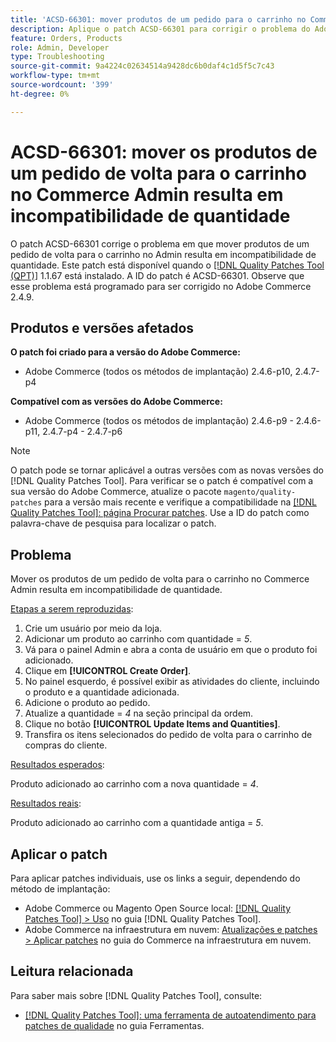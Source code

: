 ```yaml
---
title: 'ACSD-66301: mover produtos de um pedido para o carrinho no Commerce Admin resulta em uma incompatibilidade de quantidade'
description: Aplique o patch ACSD-66301 para corrigir o problema do Adobe Commerce em que, ao criar um pedido no painel de Administração, os produtos no carrinho do cliente não são removidos após serem adicionados ao pedido.
feature: Orders, Products
role: Admin, Developer
type: Troubleshooting
source-git-commit: 9a4224c02634514a9428dc6b0daf4c1d5f5c7c43
workflow-type: tm+mt
source-wordcount: '399'
ht-degree: 0%

---
```



# ACSD-66301: mover os produtos de um pedido de volta para o carrinho no Commerce Admin resulta em incompatibilidade de quantidade

O patch ACSD-66301 corrige o problema em que mover produtos de um pedido de volta para o carrinho no Admin resulta em incompatibilidade de quantidade. Este patch está disponível quando o [[!DNL Quality Patches Tool (QPT)]](/help/tools/quality-patches-tool/quality-patches-tool-to-self-serve-quality-patches.md) 1.1.67 está instalado. A ID do patch é ACSD-66301. Observe que esse problema está programado para ser corrigido no Adobe Commerce 2.4.9.

## Produtos e versões afetados

**O patch foi criado para a versão do Adobe Commerce:**

* Adobe Commerce (todos os métodos de implantação) 2.4.6-p10, 2.4.7-p4

**Compatível com as versões do Adobe Commerce:**

* Adobe Commerce (todos os métodos de implantação) 2.4.6-p9 - 2.4.6-p11, 2.4.7-p4 - 2.4.7-p6

>[!NOTE]
>
>O patch pode se tornar aplicável a outras versões com as novas versões do [!DNL Quality Patches Tool]. Para verificar se o patch é compatível com a sua versão do Adobe Commerce, atualize o pacote `magento/quality-patches` para a versão mais recente e verifique a compatibilidade na [[!DNL Quality Patches Tool]: página Procurar patches](https://experienceleague.adobe.com/tools/commerce-quality-patches/index.html?lang=pt-BR). Use a ID do patch como palavra-chave de pesquisa para localizar o patch.

## Problema

Mover os produtos de um pedido de volta para o carrinho no Commerce Admin resulta em incompatibilidade de quantidade.

<u>Etapas a serem reproduzidas</u>:

1. Crie um usuário por meio da loja.
2. Adicionar um produto ao carrinho com quantidade = *5*.
3. Vá para o painel Admin e abra a conta de usuário em que o produto foi adicionado.
4. Clique em **[!UICONTROL Create Order]**.
5. No painel esquerdo, é possível exibir as atividades do cliente, incluindo o produto e a quantidade adicionada.
6. Adicione o produto ao pedido.
7. Atualize a quantidade = *4* na seção principal da ordem.
8. Clique no botão **[!UICONTROL Update Items and Quantities]**.
9. Transfira os itens selecionados do pedido de volta para o carrinho de compras do cliente.

<u>Resultados esperados</u>:

Produto adicionado ao carrinho com a nova quantidade = *4*.

<u>Resultados reais</u>:

Produto adicionado ao carrinho com a quantidade antiga = *5*.

## Aplicar o patch

Para aplicar patches individuais, use os links a seguir, dependendo do método de implantação:

* Adobe Commerce ou Magento Open Source local: [[!DNL Quality Patches Tool] > Uso](/help/tools/quality-patches-tool/usage.md) no guia [!DNL Quality Patches Tool].
* Adobe Commerce na infraestrutura em nuvem: [Atualizações e patches > Aplicar patches](https://experienceleague.adobe.com/docs/commerce-cloud-service/user-guide/develop/upgrade/apply-patches.html?lang=pt-BR) no guia do Commerce na infraestrutura em nuvem.

## Leitura relacionada

Para saber mais sobre [!DNL Quality Patches Tool], consulte:

* [[!DNL Quality Patches Tool]: uma ferramenta de autoatendimento para patches de qualidade](/help/tools/quality-patches-tool/quality-patches-tool-to-self-serve-quality-patches.md) no guia Ferramentas.
